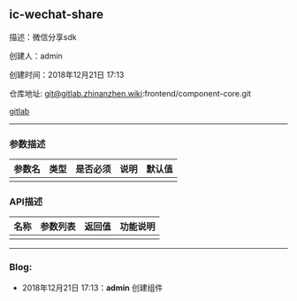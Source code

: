 ## ic-wechat-share

描述：微信分享sdk

创建人：admin

创建时间：2018年12月21日 17:13

仓库地址: git@gitlab.zhinanzhen.wiki:frontend/component-core.git

[gitlab](http://gitlab.zhinanzhen.wiki/frontend/component-core)

-----------

### 参数描述

| 参数名 | 类型 | 是否必须 | 说明 | 默认值 |
| --- | --- | ---- | --- | --- |
|     |     |      |     |     |

### API描述

| 名称  | 参数列表 | 返回值 | 功能说明 |
| --- | ---- | --- | ---- |
|     |      |     |      |

-----------

### Blog:

- 2018年12月21日 17:13：**admin** 创建组件
